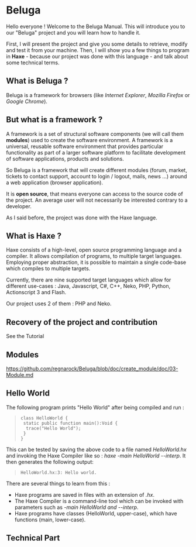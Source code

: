 # Beluga

Hello everyone ! Welcome to the Beluga Manual. This will introduce you to our "Beluga" project and you will learn how to handle it.

First, I will present the project and give you some details to retrieve, modify and test it from your machine. Then, I will show you a few things to program in **Haxe** - because our project was done with this language - and talk about some technical terms.

## What is Beluga ?

Beluga is a framework for browsers (like *Internet Explorer*, *Mozilla Firefox* or *Google Chrome*).

## But what is a framework ?

A framework is a set of structural software components (we will call them **modules**) used to create the software environment. A framework is a universal, reusable software environment that provides particular functionality as part of a larger software platform to facilitate development of software applications, products and solutions.

So Beluga is a framework that will create different modules (forum, market, tickets to contact support, account to login / logout, mails, news ...) around a web application (browser application).

It is **open source**, that means everyone can access to the source code of the project. An average user will not necessarily be interested contrary to a developer.

As I said before, the project was done with the Haxe language.

## What is Haxe ?

Haxe consists of a high-level, open source programming language and a compiler. It allows compilation of programs, to multiple target languages. 	Employing proper abstraction, it is possible to maintain a single code-base which compiles to multiple targets.

Currently, there are nine supported target languages which allow for different use-cases : Java, Javascript, C#, C++, Neko, PHP, Python, Actionscript 3 and Flash.

Our project uses 2 of them : PHP and Neko.

## Recovery of the project and contribution

See the Tutorial

## Modules

https://github.com/regnarock/Beluga/blob/doc/create_module/doc/03-Module.md

## Hello World

The following program prints "Hello World" after being compiled and run :

>     class HelloWorld {
>      static public function main():Void {
>       trace("Hello World");
>      }
>     }

This can be tested by saving the above code to a file named *HelloWorld.hx* and invoking the Haxe Compiler like so : *haxe -main HelloWorld --interp*. It then generates the following output:

>     HelloWorld.hx:3: Hello world.

There are several things to learn from this :

* Haxe programs are saved in files with an extension of *.hx*.
* The Haxe Compiler is a command-line tool which can be invoked with parameters such as *-main HelloWorld and --interp*.
* Haxe programs have classes (HelloWorld, upper-case), which have functions (main, lower-case).

## Technical Part